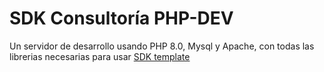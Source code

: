 SDK Consultoría PHP-DEV
====


Un servidor de desarrollo usando PHP 8.0, Mysql y Apache, con todas las librerias necesarias para usar [SDK template](https://github.com/sdkconsultoria/template)
